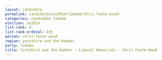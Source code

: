 ```yaml
---
layout: candidate
permalink: candidates/eu2014/libdem/chris-foote-wood/
categories: candidate libdem
election: eu2014
list-rank: 4
list-rank-ordinal: 4th
person: chris-foote-wood
region: yorkshire-and-the-humber
party: libdem
title: Yorkshire and the Humber - Liberal Democrats - Chris Foote-Wood
---
```

